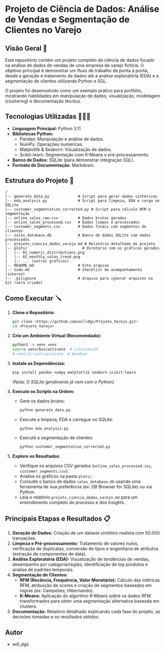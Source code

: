 # Projeto de Ciência de Dados: Análise de Vendas e Segmentação de Clientes no Varejo

## Visão Geral 🔎

Este repositório contém um projeto completo de ciência de dados focado na análise de dados de vendas de uma empresa de varejo fictícia. O objetivo principal é demonstrar um fluxo de trabalho de ponta a ponta, desde a geração e tratamento de dados até a análise exploratória (EDA) e a segmentação de clientes utilizando Python e SQL.

O projeto foi desenvolvido como um exemplo prático para portfólio, mostrando habilidades em manipulação de dados, visualização, modelagem (clustering) e documentação técnica.

## Tecnologias Utilizadas 👩🏻‍💻

*   **Linguagem Principal:** Python 3.11
*   **Bibliotecas Python:**
    *   Pandas: Manipulação e análise de dados.
    *   NumPy: Operações numéricas.
    *   Matplotlib & Seaborn: Visualização de dados.
    *   Scikit-learn: Segmentação com K-Means e pré-processamento.
*   **Banco de Dados:** SQLite (para demonstrar integração SQL).
*   **Formato de Documentação:** Markdown.

## Estrutura do Projeto 🔧

```
/
|-- generate_data.py             # Script para gerar dados sintéticos
|-- eda_analysis.py              # Script para limpeza, EDA e carga no SQLite
|-- customer_segmentation_corrected.py # Script para cálculo RFM e segmentação
|-- online_sales_raw.csv         # Dados brutos gerados
|-- online_sales_processed.csv   # Dados limpos e processados
|-- customer_segments.csv        # Dados finais com segmentos de clientes
|-- sales_database.db            # Banco de dados SQLite com dados processados
|-- projeto_ciencia_dados_varejo.md # Relatório detalhado do projeto
|-- plots/                         # Diretório com os gráficos gerados
|   |-- 01_numeric_distributions.png
|   |-- 02_monthly_sales_trend.png
|   |-- ... (outros gráficos)
|-- README.md                    # Este arquivo
|-- todo.md                      # Checklist de acompanhamento (interno)
|-- .gitignore                   # Arquivo para ignorar arquivos no Git (será criado)
```

## Como Executar 🪛

1.  **Clone o Repositório:**
    ```bash
    git clone <https://github.com/willdgs/Projeto_Varejo.git>
    cd <Projeto_Varejo>
    ```
2.  **Crie um Ambiente Virtual (Recomendado):**
    ```bash
    python3 -m venv venv
    source venv/bin/activate  # Linux/macOS
    # venv\Scripts\activate  # Windows
    ```
3.  **Instale as Dependências:**
    ```bash
    pip install pandas numpy matplotlib seaborn scikit-learn
    ```
    *(Nota: O SQLite geralmente já vem com o Python)*

4.  **Execute os Scripts na Ordem:**
    *   Gere os dados brutos:
        ```bash
        python generate_data.py
        ```
    *   Execute a limpeza, EDA e carregue no SQLite:
        ```bash
        python eda_analysis.py
        ```
    *   Execute a segmentação de clientes:
        ```bash
        python customer_segmentation_corrected.py
        ```

5.  **Explore os Resultados:**
    *   Verifique os arquivos CSV gerados (`online_sales_processed.csv`, `customer_segments.csv`).
    *   Analise os gráficos na pasta `plots/`.
    *   Consulte o banco de dados `sales_database.db` usando uma ferramenta de sua preferência (ex: DB Browser for SQLite) ou via Python.
    *   Leia o relatório `projeto_ciencia_dados_varejo.md` para um entendimento completo do processo e dos insights.

## Principais Etapas e Resultados 📋

1.  **Geração de Dados:** Criação de um dataset sintético realista com 50.000 transações.
2.  **Limpeza e Pré-processamento:** Tratamento de valores nulos, verificação de duplicatas, conversão de tipos e engenharia de atributos (extração de componentes de data).
3.  **Análise Exploratória (EDA):** Visualização de tendências de vendas, desempenho por categoria/região, identificação de top produtos e análise de padrões temporais.
4.  **Segmentação de Clientes:**
    *   **RFM (Recência, Frequência, Valor Monetário):** Cálculo das métricas RFM, atribuição de scores e criação de segmentos baseados em regras (ex: Campeões, Hibernando).
    *   **K-Means:** Aplicação do algoritmo K-Means sobre os dados RFM transformados para obter uma segmentação alternativa baseada em clusters.
5.  **Documentação:** Relatório detalhado explicando cada fase do projeto, as decisões tomadas e os resultados obtidos.

## Autor

*   will_dgs



